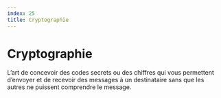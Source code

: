 ```yaml
---
index: 25
title: Cryptographie
---
```

# Cryptographie

L’art de concevoir des codes secrets ou des chiffres qui vous permettent d’envoyer et de recevoir des messages à un destinataire sans que les autres ne puissent comprendre le message.